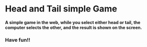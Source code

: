 # Head and Tail simple Game

#### A simple game in the web, while you select either head or tail, the computer selects the other, and the result is shown on the screen.

### Have fun!!